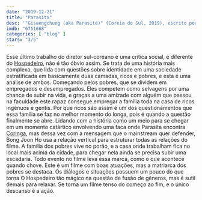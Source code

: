 ```yaml
---
date: "2019-12-21"
title: "Parasita"
desc: '"Gisaengchung (aka Parasite)" (Coreia do Sul, 2019), escrito por Bong Joon Ho, dirigido por Bong Joon Ho, com Kang-ho Song, Sun-kyun Lee e Yeo-jeong Jo. Consegui ver esse ainda no cinema.'
imdb: "6751668"
categories: [ "blog" ]
stars: "3/5"
---
```

Esse último trabalho do diretor sul-coreano é uma crítica social, e diferente do [Hospedeiro](/o-hospedeiro), não é tão óbvio assim. Se trata de uma história mais complexa, que lida com questões sobre identidade em uma sociedade estratificada em basicamente duas camadas, ricos e pobres, e esta é uma análise de ambos. Começando pelos pobres, que se dividem em empregados e desempregados. Eles competem como selvagens por uma chance de subir na vida, e graças a uma amizade com alguém que passou na faculdade este rapaz consegue empregar a família toda na casa de ricos ingênuos e gentis. Por que ricos são assim é um dos questionamentos que essa família se faz no melhor momento do longa, pois é quando a questão finalmente se abre. Lidando com a história como um meio para se chegar em um momento catártico envolvendo uma faca onde Parasita encontra [Coringa](/coringa), mas dessa vez com a mensagem que o mainstream quer defender, Bong Joon Ho usa a relação vertical para estruturar todas as relações do filme. A família dos pobres vive no porão, e a casa onde trabalham fica no local mais acima da cidade, para chegar nela ainda se precisa subir uma escadaria. Todo evento no filme leva essa marca, como o que acontece quando chove. Este é um filme com boas atuações, mas a matriarca dos pobres se destaca. Os diálogos e situações possuem um pouco do que torna O Hospedeiro tão mágico na questão de fusão de gêneros, mas é sutil demais para relaxar. Se torna um filme tenso do começo ao fim, e o único descanso é a ação.
